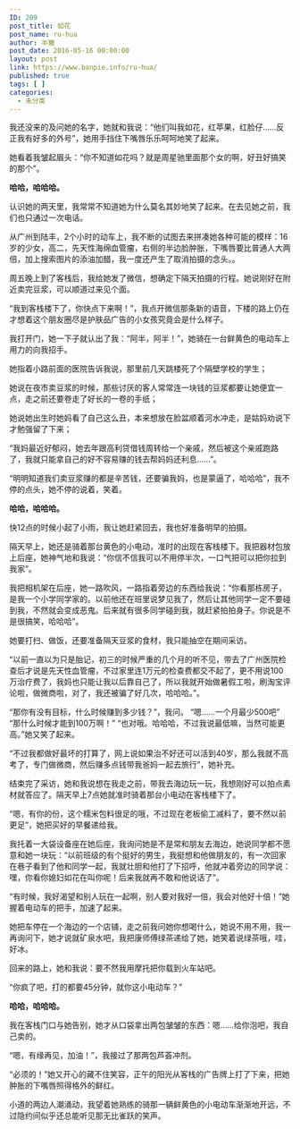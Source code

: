 ```yaml
---
ID: 209
post_title: 如花
post_name: ru-hua
author: 半撇
post_date: 2016-05-16 00:00:00
layout: post
link: https://www.banpie.info/ru-hua/
published: true
tags: [ ]
categories:
  - 未分类
---
```

我还没来的及问她的名字，她就和我说：“他们叫我如花，红苹果，红脸仔……反正我有好多的外号”，她用手挡住下嘴唇乐乐呵呵地笑了起来。

她看着我皱起眉头：“你不知道如花吗？就是周星驰里面那个女的啊，好丑好搞笑的那个”。

**哈哈，哈哈哈。**

认识她的两天里，我常常不知道她为什么莫名其妙地笑了起来。在去见她之前，我们也只通过一次电话。

从广州到陆丰，2个小时的动车上，我不断的试图去来拼凑她各种可能的模样：16岁的少女，高二，先天性海绵血管瘤，右侧的半边脸肿胀，下嘴唇要比普通人大两倍，加上搜索图片的添油加醋，我一度还产生了取消拍摄的念头。。

周五晚上到了客栈后，我给她发了微信，想确定下隔天拍摄的行程。她说刚好在附近卖完豆浆，可以顺道过来见个面。

“我到客栈楼下了，你快点下来啊！”，我点开微信那条新的语音，下楼的路上仍在才想着这个朋友圈尽是护肤品广告的小女孩究竟会是什么样子。

我打开门，她一下子就认出了我：“阿半，阿半！”，她骑在一台鲜黄色的电动车上用力的向我招手。

她指着小路前面的医院告诉我说，那里前几天跳楼死了个隔壁学校的学生；

她说在夜市卖豆浆的时候，那些讨厌的客人常常连一块钱的豆浆都要让她便宜一点，走之前还要卷走了好长的一卷的手纸；

她说她出生时她妈看了自己这么丑，本来想放在脸盆顺着河水冲走，是姑妈劝说下才勉强留了下来；

“我妈最近好郁闷，她去年跟高利贷借钱周转给一个亲戚，然后被这个亲戚跑路了，我就只能拿自己的好不容易赚的钱去帮妈妈还利息……”。

“明明知道我们卖豆浆赚的都是辛苦钱，还要骗我妈，也是蒙逼了，哈哈哈”，我不停的点头，她不停的说着，笑着。

**哈哈，哈哈哈。**

快12点的时候小起了小雨，我让她赶紧回去，我也好准备明早的拍摄。

隔天早上，她还是骑着那台黄色的小电动，准时的出现在客栈楼下。我把器材包放上后座，她神气地和我说：“你信不信我可以不用停半次，一口气把可以把你拉到我家”。

我把相机架在后座，她一路吹风，一路指着旁边的东西给我说：“你看那栋房子，是我一个小学同学家的。以前他还在班里说梦见我了，然后让其他同学一定不要碰到我，不然就会变成恶鬼。后来就有很多同学碰到我，就赶紧拍拍身子。你说是不是很搞笑，哈哈哈”。

她要打扫、做饭，还要准备隔天豆浆的食材，我只能抽空在期间采访。

“以前一直以为只是胎记，初三的时候严重的几个月的听不见，带去了广州医院检查后才说是先天性血管瘤，不过家里连1万元的检查费都交不起了，更不用说100万治疗费了，我妈也只能让我以后靠自己了，所以我就开始做暑假工啦，刷淘宝评论啦，做微商啦，对了，我还被骗了好几次，哈哈哈。”。

“那你有没有目标，什么时候赚到多少钱？”，我问。 “嗯……一个月最少500吧” “那什么时候才能到100万啊！” “也对哦。哈哈哈，不过我说最低嘛，当然可能更高。”她又笑了起来。

“不过我都做好最坏的打算了，网上说如果治不好还可以活到40岁，那么我就不高考了，专门做微商，然后赚多点钱带我爸妈一起去旅行”，她补充。

结束完了采访，她和我说想在我走之前，带我去海边玩一玩，我想刚好可以拍点素材就答应了。隔天早上7点她就准时骑着那台小电动在客栈楼下了。

“嗯，有你的份，这个糯米包料很足的哦，不过现在老板偷工减料了，要不然以前更足”，她把买好的早餐递给我。

我托着一大袋设备座在她后座，我询问她是不是常和朋友去海边，她说同学都不愿意和她一块玩：“以前班级的有个挺好的男生，我挺想和他做朋友的，有一次回家在巷子看到了他和同学一起，我就壮胆和他打了下招呼，他就冲着旁边的同学说：嘿，你看你媳妇如花在叫你呢！后来我就再不敢和他说话了”。

“有时候，我好渴望和别人玩在一起啊，别人要对我好一倍，我会对他好十倍！”她握着电动车的把手，加速了起来。

她把车停在一个海边的一个店铺，走之前我问她你想喝什么，她说不用不用，我一再询问下，她才说就矿泉水吧，我把康师傅绿茶递给了她，她笑着说绿茶哦，哇，好冰。

回来的路上，她和我说：要不然我用摩托把你载到火车站吧。

“你疯了吧，打的都要45分钟，就你这小电动车？”

**哈哈，哈哈哈。**

我在客栈门口与她告别，她才从口袋拿出两包皱皱的东西：嗯……给你泡吧，我自己卖的。

“嗯，有缘再见，加油！”，我接过了那两包芦荟冲剂。

“必须的！”她又开心的藏不住笑容，正午的阳光从客栈的广告牌上打了下来，把她肿胀的下嘴唇照得格外的鲜红。

小道的两边人潮涌动，我望着她熟练的骑那一辆鲜黄色的小电动车渐渐地开远，不过隐约间似乎还总能听见那无比雀跃的笑声。